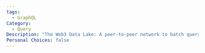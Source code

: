 ```yaml
---
tags:
  - GraphQL
Category:
  - Query
Description: "The Web3 Data Lake: A peer-to-peer network to batch query and aggregate terabytes of on-chain and off-chain data in a ridiculously efficient way"
Personal Choices: false
---
```

